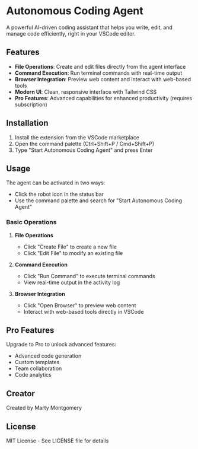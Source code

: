 # Autonomous Coding Agent

A powerful AI-driven coding assistant that helps you write, edit, and manage code efficiently, right in your VSCode editor.

## Features

- **File Operations**: Create and edit files directly from the agent interface
- **Command Execution**: Run terminal commands with real-time output
- **Browser Integration**: Preview web content and interact with web-based tools
- **Modern UI**: Clean, responsive interface with Tailwind CSS
- **Pro Features**: Advanced capabilities for enhanced productivity (requires subscription)

## Installation

1. Install the extension from the VSCode marketplace
2. Open the command palette (Ctrl+Shift+P / Cmd+Shift+P)
3. Type "Start Autonomous Coding Agent" and press Enter

## Usage

The agent can be activated in two ways:
- Click the robot icon in the status bar
- Use the command palette and search for "Start Autonomous Coding Agent"

### Basic Operations

1. **File Operations**
   - Click "Create File" to create a new file
   - Click "Edit File" to modify an existing file

2. **Command Execution**
   - Click "Run Command" to execute terminal commands
   - View real-time output in the activity log

3. **Browser Integration**
   - Click "Open Browser" to preview web content
   - Interact with web-based tools directly in VSCode

## Pro Features

Upgrade to Pro to unlock advanced features:
- Advanced code generation
- Custom templates
- Team collaboration
- Code analytics

## Creator

Created by Marty Montgomery

## License

MIT License - See LICENSE file for details